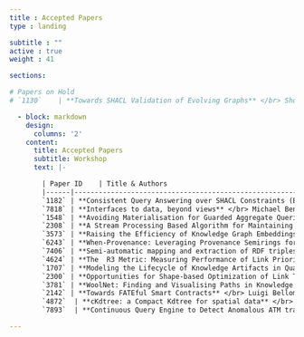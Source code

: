 ```yaml
---
title : Accepted Papers
type : landing

subtitle : ""
active : true
weight : 41

sections:

# Papers on Hold
# `1130`	| **Towards SHACL Validation of Evolving Graphs** </br> Shqiponja Ahmetaj, Magdalena Ortiz and Mantas Šimkus

  - block: markdown
    design:
      columns: '2' 
    content:
      title: Accepted Papers
      subtitle: Workshop
      text: |-

        | Paper ID    | Title & Authors   
        |------|-----------------------------------------------------------------------------------------------------------------------
        `1182` | **Consistent Query Answering over SHACL Constraints (Extended Abstract)** </br> Timo Merkl, Reinhard Pichler and Shqiponja Ahmetaj                    
        `7818` | **Interfaces to data, beyond views** </br> Michael Benedikt 
        `1548` | **Avoiding Materialisation for Guarded Aggregate Queries** </br> Matthias Lanzinger, Reinhard Pichler and Alexander Selzer 
        `2308` | **A Stream Processing Based Algorithm for Maintaining Minimum Spanning Forests of Evolving Graphs** </br> Daniel Benedí, Amalia Duch and Edelmira Pasarella
        `3573` | **Raising the Efficiency of Knowledge Graph Embeddings While Respecting Logical Rules** </br> Aleksandar Pavlovic and Emanuel Sallinger 
        `6243` | **When-Provenance: Leveraging Provenance Semirings for Temporal Data Tracking** </br> Sebastien Labbe, Samuele Langhi, Angela Bonifati and Riccardo Tommasini
        `7406` | **Semi-automatic mapping and extraction of RDF triples from Wikipedia tables** </br> Adriana Concha and Aidan Hogan 
        `4624` | **The  R3 Metric: Measuring Performance of Link Prioritization During Traversal-based Query Processing** </br> Ruben Eschauzier, Ruben Taelman and Ruben Verborgh
        `1707` | **Modeling the Lifecycle of Knowledge Artifacts in Qualitative Research Methodologies** </br> Alejandro Adorjan, Genoveva Vargas-Solar and Regina Motz  
        `2300` | **Opportunities for Shape-based Optimization of Link Traversal Queries** </br> Bryan-Elliott Tam, Ruben Taelman, Pieter Colpaert and Ruben Verborgh
        `3781` | **WoolNet: Finding and Visualising Paths in Knowledge Graphs** </br> Cristóbal Torres and Aidan Hogan      
        `2142` | **Towards FATEful Smart Contracts** </br> Luigi Bellomarini, Marco Favorito, Eleonora Laurenza, Markus Nissl and Emanuel Sallinger
        `4872`	| **cKdtree: a Compact Kdtree for spatial data** </br> Gilberto Gutierrez, Rodrigo Torres-Avilés and Monica Caniupan
        `7893`	| **Continuous Query Engine to Detect Anomalous ATM transactions** </br> Fernando Martín-Canfrán, Daniel Benedí, Amalia Duch and Edelmira Pasarella

---
```



